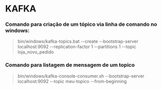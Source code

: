 # KAFKA

### Comando para criação de um tópico via linha de comando no windows:

> bin/windows/kafka-topics.bat --create --bootstrap-server localhost:9092 --replication-factor 1 --partitions 1 --topic loja_novo_pedido

### Comando para listagem de mensagem de um topico
> bin/windows/kafka-console-consumer.sh --bootstrap-server localhost:9092 --topic meu-topico --from-beginning



